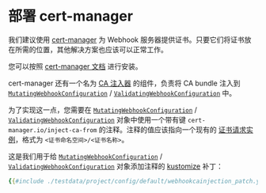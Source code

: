 # 部署 cert-manager

我们建议使用 [cert-manager](https://github.com/cert-manager/cert-manager) 为 Webhook 服务器提供证书。只要它们将证书放在所需的位置，其他解决方案也应该可以正常工作。

您可以按照 [cert-manager 文档](https://cert-manager.io/docs/installation/) 进行安装。

cert-manager 还有一个名为 [CA 注入器](https://cert-manager.io/docs/concepts/ca-injector/) 的组件，负责将 CA bundle 注入到 [`MutatingWebhookConfiguration`](https://pkg.go.dev/k8s.io/api/admissionregistration/v1#MutatingWebhookConfiguration) / [`ValidatingWebhookConfiguration`](https://pkg.go.dev/k8s.io/api/admissionregistration/v1#ValidatingWebhookConfiguration) 中。

为了实现这一点，您需要在 [`MutatingWebhookConfiguration`](https://pkg.go.dev/k8s.io/api/admissionregistration/v1#MutatingWebhookConfiguration) / [`ValidatingWebhookConfiguration`](https://pkg.go.dev/k8s.io/api/admissionregistration/v1#ValidatingWebhookConfiguration) 对象中使用一个带有键 `cert-manager.io/inject-ca-from` 的注释。注释的值应该指向一个现有的 [证书请求实例](https://cert-manager.io/docs/concepts/certificaterequest/)，格式为 `<证书命名空间>/<证书名称>`。

这是我们用于给 [`MutatingWebhookConfiguration`](https://pkg.go.dev/k8s.io/api/admissionregistration/v1#MutatingWebhookConfiguration) / [`ValidatingWebhookConfiguration`](https://pkg.go.dev/k8s.io/api/admissionregistration/v1#ValidatingWebhookConfiguration) 对象添加注释的 [kustomize](https://github.com/kubernetes-sigs/kustomize) 补丁：

```yaml
{{#include ./testdata/project/config/default/webhookcainjection_patch.yaml}}
```